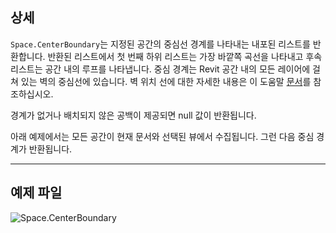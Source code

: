 ## 상세
`Space.CenterBoundary`는 지정된 공간의 중심선 경계를 나타내는 내포된 리스트를 반환합니다. 반환된 리스트에서 첫 번째 하위 리스트는 가장 바깥쪽 곡선을 나타내고 후속 리스트는 공간 내의 루프를 나타냅니다. 중심 경계는 Revit 공간 내의 모든 레이어에 걸쳐 있는 벽의 중심선에 있습니다. 벽 위치 선에 대한 자세한 내용은 이 도움말 [문서](https://help.autodesk.com/view/RVT/2024/KOR/?guid=GUID-0BB62832-36DD-4E06-A9D4-EE98CE0FCF89)를 참조하십시오.

경계가 없거나 배치되지 않은 공백이 제공되면 null 값이 반환됩니다.

아래 예제에서는 모든 공간이 현재 문서와 선택된 뷰에서 수집됩니다. 그런 다음 중심 경계가 반환됩니다.
___
## 예제 파일

![Space.CenterBoundary](./Revit.Elements.Space.CenterBoundary_img.jpg)
